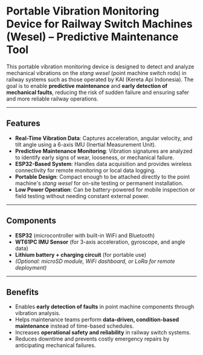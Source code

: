 # Portable Vibration Monitoring Device for Railway Switch Machines (Wesel) – Predictive Maintenance Tool

This portable vibration monitoring device is designed to detect and analyze mechanical vibrations on the *stang wesel* (point machine switch rods) in railway systems such as those operated by KAI (Kereta Api Indonesia). The goal is to enable **predictive maintenance** and **early detection of mechanical faults**, reducing the risk of sudden failure and ensuring safer and more reliable railway operations.

---

## Features

- **Real-Time Vibration Data**: Captures acceleration, angular velocity, and tilt angle using a 6-axis IMU (Inertial Measurement Unit).
- **Predictive Maintenance Monitoring**: Vibration signatures are analyzed to identify early signs of wear, looseness, or mechanical failure.
- **ESP32-Based System**: Handles data acquisition and provides wireless connectivity for remote monitoring or local data logging.
- **Portable Design**: Compact enough to be attached directly to the point machine's *stang wesel* for on-site testing or permanent installation.
- **Low Power Operation**: Can be battery-powered for mobile inspection or field testing without needing constant external power.

---

## Components

- **ESP32** (microcontroller with built-in WiFi and Bluetooth)
- **WT61PC IMU Sensor** (for 3-axis acceleration, gyroscope, and angle data)
- **Lithium battery + charging circuit** (for portable use)
- *(Optional: microSD module, WiFi dashboard, or LoRa for remote deployment)*

---

## Benefits

- Enables **early detection of faults** in point machine components through vibration analysis.
- Helps maintenance teams perform **data-driven, condition-based maintenance** instead of time-based schedules.
- Increases **operational safety and reliability** in railway switch systems.
- Reduces downtime and prevents costly emergency repairs by anticipating mechanical failures.